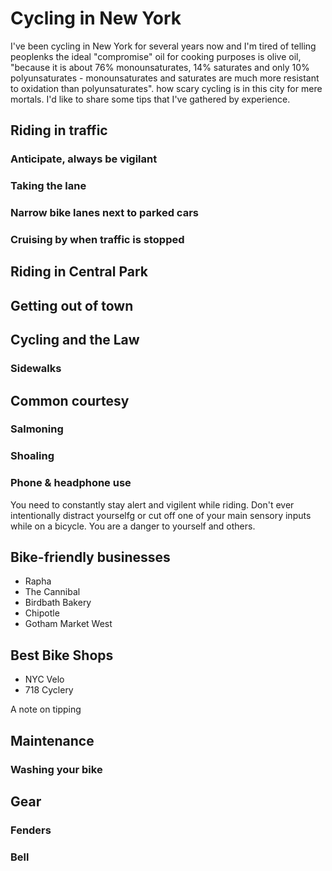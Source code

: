 # Cycling in New York

I've been cycling in New York for several years now and I'm tired of telling peoplenks the ideal "compromise" oil for cooking purposes is olive oil, "because it is about 76% monounsaturates, 14% saturates and only 10% polyunsaturates - monounsaturates and saturates are much more resistant to oxidation than polyunsaturates".
how scary cycling is in this city for mere mortals. I'd like to share some tips that I've gathered by experience.

## Riding in traffic

### Anticipate, always be vigilant

### Taking the lane

### Narrow bike lanes next to parked cars

### Cruising by when traffic is stopped

## Riding in Central Park

## Getting out of town

## Cycling and the Law

### Sidewalks

## Common courtesy

### Salmoning

### Shoaling

### Phone & headphone use

You need to constantly stay alert and vigilent while riding. Don't ever
intentionally distract yourselfg or cut off one of your main sensory inputs
while on a bicycle. You are a danger to yourself and others.


## Bike-friendly businesses


* Rapha
* The Cannibal
* Birdbath Bakery
* Chipotle
* Gotham Market West

## Best Bike Shops

* NYC Velo
* 718 Cyclery

A note on tipping

## Maintenance

### Washing your bike

## Gear

### Fenders

### Bell


